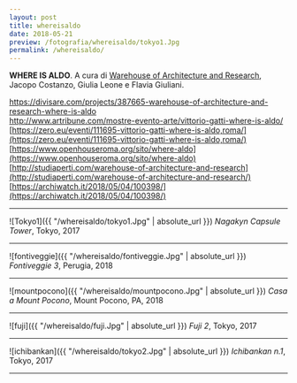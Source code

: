 ```yaml
---
layout: post
title: whereisaldo
date: 2018-05-21
preview: /fotografia/whereisaldo/tokyo1.Jpg
permalink: /whereisaldo/
---
```


**WHERE IS ALDO**.
A cura di [Warehouse of Architecture and Research](https://warehousearchitecture.org), Jacopo Costanzo, Giulia Leone e Flavia Giuliani.

[https://divisare.com/projects/387665-warehouse-of-architecture-and-research-where-is-aldo
](https://divisare.com/projects/387665-warehouse-of-architecture-and-research-where-is-aldo)  
[http://www.artribune.com/mostre-evento-arte/vittorio-gatti-where-is-aldo/
](http://www.artribune.com/mostre-evento-arte/vittorio-gatti-where-is-aldo/)  
[https://zero.eu/eventi/111695-vittorio-gatti-where-is-aldo,roma/](https://zero.eu/eventi/111695-vittorio-gatti-where-is-aldo,roma/)  
[https://www.openhouseroma.org/sito/where-aldo](https://www.openhouseroma.org/sito/where-aldo)  
[http://studiaperti.com/warehouse-of-architecture-and-research](http://studiaperti.com/warehouse-of-architecture-and-research/)  
[https://archiwatch.it/2018/05/04/100398/](https://archiwatch.it/2018/05/04/100398/)  

---

![Tokyo1]({{ "/whereisaldo/tokyo1.Jpg" | absolute_url }})
_Nagakyn Capsule Tower_, Tokyo, 2017

---

![fontiveggie]({{ "/whereisaldo/fontiveggie.Jpg" | absolute_url }})
_Fontiveggie 3_, Perugia, 2018

---

![mountpocono]({{ "/whereisaldo/mountpocono.Jpg" | absolute_url }})
_Casa a Mount Pocono_, Mount Pocono, PA, 2018

---

![fuji]({{ "/whereisaldo/fuji.Jpg" | absolute_url }})
_Fuji 2_, Tokyo, 2017

---

![ichibankan]({{ "/whereisaldo/tokyo2.Jpg" | absolute_url }})
_Ichibankan n.1_, Tokyo, 2017

---







